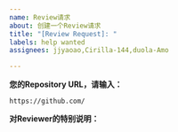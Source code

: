 ```yaml
---
name: Review请求
about: 创建一个Review请求
title: "[Review Request]: "
labels: help wanted
assignees: jjyaoao,Cirilla-144,duola-Amo

---
```


<!-- 感谢您选择Async-Lab -->

**您的Repository URL，请输入：**

`https://github.com/`

**对Reviewer的特别说明：**

